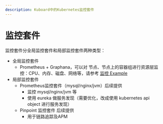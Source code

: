 ```yaml
---
description: Kuboard中的Kubernetes监控套件
---
```


# 监控套件

<AdSenseTitle/>

监控套件分全局监控套件和局部监控套件两种类型：
* 全局监控套件
  * Prometheus + Graphana，可以对 节点、节点上的容器组进行资源层监控：CPU、内存、磁盘、网络等，请参考 [监控 Example](/guide/example/monitor.html)
* 局部监控套件
  * Prometheus监控套件（mysql/nginx/jvm）<Badge type="warn">后续提供</Badge>
    * 监控 mysql/nginx/jvm 等
    * 使用 eureka 做服务发现（需要优化，改成使用 kubernetes api object 进行服务发现）
  * Pinpoint 监控套件 <Badge type="warn">后续提供</Badge>
    * 用于链路追踪及APM
